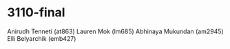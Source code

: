 # 3110-final

Anirudh Tenneti (at863)
Lauren Mok (lm685)
Abhinaya Mukundan (am2945)
Elli Belyarchik (emb427)